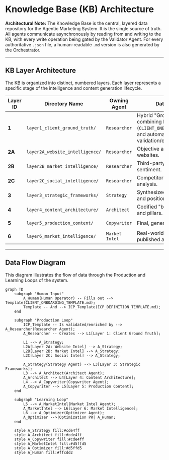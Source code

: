# Knowledge Base (KB) Architecture

**Architectural Note:** The Knowledge Base is the central, layered data repository for the Agentic Marketing System. It is the single source of truth. All agents communicate asynchronously by reading from and writing to the KB, with every write operation being gated by the Validator Agent. For every authoritative `.json` file, a human-readable `.md` version is also generated by the Orchestrator.

---

## KB Layer Architecture

The KB is organized into distinct, numbered layers. Each layer represents a specific stage of the intelligence and content generation lifecycle.

| Layer ID | Directory Name                    | Owning Agent    | Data Description                                      | Consumed By      |
|----------|-----------------------------------|-----------------|-------------------------------------------------------|------------------|
| **1**    | `layer1_client_ground_truth/`       | `Researcher`    | Hybrid "Ground Truth" combining human-led discovery (`CLIENT_ONBOARDING_TEMPLATE.md`) and automated validation/enrichment. | `Strategy Agent` |
| **2A**   | `layer2A_website_intelligence/`     | `Researcher`    | Objective analysis of competitor websites.              | `Strategy Agent` |
| **2B**   | `layer2B_market_intelligence/`      | `Researcher`    | Third-party market analysis and sentiment.            | `Strategy Agent` |
| **2C**   | `layer2C_social_intelligence/`      | `Researcher`    | Competitor social media analysis.                     | `Strategy Agent` |
| **3**    | `layer3_strategic_frameworks/`      | `Strategy`      | Synthesized strategic insights and positioning.       | `Architect Agent`|
| **4**    | `layer4_content_architecture/`    | `Architect`     | Codified "brand bible" with voice and pillars.        | `Copywriter Agent`|
| **5**    | `layer5_production_content/`      | `Copywriter`    | Final, generated content assets.                      | `Market Intel`   |
| **6**    | `layer6_market_intelligence/`     | `Market Intel`  | Real-world performance data of published assets.      | `Optimizer Agent`|

---

## Data Flow Diagram

This diagram illustrates the flow of data through the Production and Learning Loops of the system.

```mermaid
graph TD
    subgraph "Human Input"
        A_Human(Human Operator) -- Fills out --> Template(CLIENT_ONBOARDING_TEMPLATE.md);
        Template -- And --> ICP_Template(ICP_DEFINITION_TEMPLATE.md);
    end

    subgraph "Production Loop"
        ICP_Template -- Is validated/enriched by --> A_Researcher(Researcher Agent);
        A_Researcher -- Creates --> L1[Layer 1: Client Ground Truth];

        L1 --> A_Strategy;
        L2A[Layer 2A: Website Intel] --> A_Strategy;
        L2B[Layer 2B: Market Intel] --> A_Strategy;
        L2C[Layer 2C: Social Intel] --> A_Strategy;

        A_Strategy(Strategy Agent) --> L3[Layer 3: Strategic Frameworks];
        L3 --> A_Architect(Architect Agent);
        A_Architect --> L4[Layer 4: Content Architecture];
        L4 --> A_Copywriter(Copywriter Agent);
        A_Copywriter --> L5[Layer 5: Production Content];
    end

    subgraph "Learning Loop"
        L5 --> A_MarketIntel(Market Intel Agent);
        A_MarketIntel --> L6[Layer 6: Market Intelligence];
        L6 --> A_Optimizer(Optimizer Agent);
        A_Optimizer -->|Optimization PR| A_Human;
    end

    style A_Strategy fill:#cde4ff
    style A_Architect fill:#cde4ff
    style A_Copywriter fill:#cde4ff
    style A_MarketIntel fill:#d5ffd5
    style A_Optimizer fill:#d5ffd5
    style A_Human fill:#ffcdd2
```

